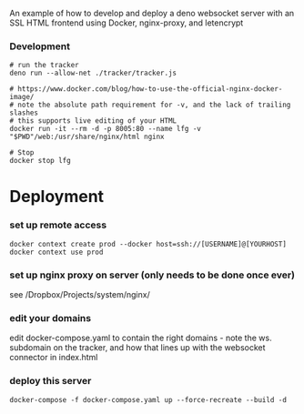 An example of how to develop and deploy a deno websocket server with an SSL HTML frontend using 
Docker, nginx-proxy, and letencrypt

### Development

    # run the tracker
    deno run --allow-net ./tracker/tracker.js

    # https://www.docker.com/blog/how-to-use-the-official-nginx-docker-image/
    # note the absolute path requirement for -v, and the lack of trailing slashes
    # this supports live editing of your HTML
    docker run -it --rm -d -p 8005:80 --name lfg -v "$PWD"/web:/usr/share/nginx/html nginx

    # Stop
    docker stop lfg

# Deployment
### set up remote access

    docker context create prod --docker host=ssh://[USERNAME]@[YOURHOST]
    docker context use prod

### set up nginx proxy on server (only needs to be done once ever)
see /Dropbox/Projects/system/nginx/

### edit your domains
edit docker-compose.yaml to contain the right domains - note the ws. subdomain on the tracker,
and how that lines up with the websocket connector in index.html

### deploy this server

    docker-compose -f docker-compose.yaml up --force-recreate --build -d